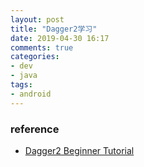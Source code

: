 ```yaml
---
layout: post
title: "Dagger2学习"
date: 2019-04-30 16:17
comments: true
categories: 
- dev
- java
tags:
- android
---
```




### reference

+ [Dagger2 Beginner Tutorial](https://www.youtube.com/playlist?list=PLrnPJCHvNZuA2ioi4soDZKz8euUQnJW65)